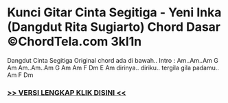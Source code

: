 
 # Kunci Gitar Cinta Segitiga - Yeni Inka (Dangdut Rita Sugiarto) Chord Dasar ©ChordTela.com 3kl1n


Dangdut Cinta Segitiga Original chord ada di bawah.. Intro : Am..Am..Am G Am Am..Am..Am G Am Am F Dm E Am dirinya.. diriku.. tergila gila padamu.. Am F Dm

###  <a href="https://shortlighzx.web.app?sq=Kunci Gitar Cinta Segitiga - Yeni Inka (Dangdut Rita Sugiarto) Chord Dasar ©ChordTela.com"> >> VERSI LENGKAP KLIK DISINI << </a>
